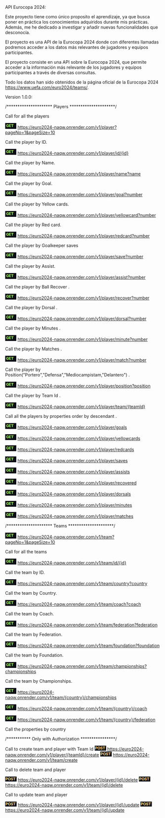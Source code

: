 API Eurocopa 2024:

Este proyecto tiene como único proposito el aprendizaje, ya que busca poner en práctica 
los conocimientos adquiridos durante mis prácticas.  Además, me he dedicado a investigar y 
añadir nuevas funcionalidades que desconocía.

El proyecto es una API de la Eurocopa 2024 donde con diferentes llamadas podremos acceder
a los datos más relevantes de jugadores y  equipos participantes.

El proyecto consiste en una API sobre la Eurocopa 2024, que permite acceder a la información 
más relevante de los jugadores y equipos participantes a través de diversas consultas.

Todo los datos han sido obtenidos  de la página oficial de la Eurocopa 2024 https://www.uefa.com/euro2024/teams/.

Version 1.0.0:

/********************* Players *********************/

Call for all the players

![Get](./assets/get.png) https://euro2024-naqw.onrender.com/v1/player?pageNo=1&pageSize=10

Call  the player by ID.

![Get](./assets/get.png) https://euro2024-naqw.onrender.com/v1/player/id/{id}


Call  the player by Name.

![Get](./assets/get.png) https://euro2024-naqw.onrender.com/v1/player/name?name


Call  the player by Goal.

![Get](./assets/get.png) https://euro2024-naqw.onrender.com/v1/player/goal?number


Call  the player by Yellow cards.

![Get](./assets/get.png) https://euro2024-naqw.onrender.com/v1/player/yellowcard?number


Call  the player by Red card.

![Get](./assets/get.png) https://euro2024-naqw.onrender.com/v1/player/redcard?number


Call  the player by Goalkeeper saves

![Get](./assets/get.png) https://euro2024-naqw.onrender.com/v1/player/save?number


Call  the player by Assist.

![Get](./assets/get.png) https://euro2024-naqw.onrender.com/v1/player/assist?number


Call  the player by Ball Recover .

![Get](./assets/get.png) https://euro2024-naqw.onrender.com/v1/player/recover?number


Call  the player by Dorsal .

![Get](./assets/get.png) https://euro2024-naqw.onrender.com/v1/player/dorsal?number


Call  the player by Minutes .

![Get](./assets/get.png) https://euro2024-naqw.onrender.com/v1/player/minute?number


Call  the player by Matches .

![Get](./assets/get.png) https://euro2024-naqw.onrender.com/v1/player/match?number


Call  the player by Position("Portero","Defensa","Mediocampistam,"Delantero") .

![Get](./assets/get.png) https://euro2024-naqw.onrender.com/v1/player/position?position


Call  the player by Team Id .

![Get](./assets/get.png) https://euro2024-naqw.onrender.com/v1/player/team/{teamId}




Call all the players by properties order by descendant .

![Get](./assets/get.png) https://euro2024-naqw.onrender.com/v1/player/goals

![Get](./assets/get.png) https://euro2024-naqw.onrender.com/v1/player/yellowcards

![Get](./assets/get.png) https://euro2024-naqw.onrender.com/v1/player/redcards

![Get](./assets/get.png) https://euro2024-naqw.onrender.com/v1/player/saves

![Get](./assets/get.png) https://euro2024-naqw.onrender.com/v1/player/assists

![Get](./assets/get.png) https://euro2024-naqw.onrender.com/v1/player/recovered

![Get](./assets/get.png) https://euro2024-naqw.onrender.com/v1/player/dorsals

![Get](./assets/get.png) https://euro2024-naqw.onrender.com/v1/player/minutes

![Get](./assets/get.png) https://euro2024-naqw.onrender.com/v1/player/matches

/********************* Teams *********************/

![Get](./assets/get.png) https://euro2024-naqw.onrender.com/v1/team?pageNo=1&pageSize=10

Call for all the teams

![Get](./assets/get.png) https://euro2024-naqw.onrender.com/v1/team/id/{id}

Call  the team by ID.

![Get](./assets/get.png) https://euro2024-naqw.onrender.com/v1/team/country?country

Call  the team by Country.

![Get](./assets/get.png) https://euro2024-naqw.onrender.com/v1/team/coach?coach

Call  the team by Coach.

![Get](./assets/get.png) https://euro2024-naqw.onrender.com/v1/team/federation?federation

Call  the team by Federation.

![Get](./assets/get.png) https://euro2024-naqw.onrender.com/v1/team/foundation?foundation

Call  the team by Foundation.

![Get](./assets/get.png) https://euro2024-naqw.onrender.com/v1/team/championships?championships

Call  the team by Championships.

![Get](./assets/get.png) https://euro2024-naqw.onrender.com/v1/team/{country}/championships

![Get](./assets/get.png) https://euro2024-naqw.onrender.com/v1/team/{country}/coach

![Get](./assets/get.png) https://euro2024-naqw.onrender.com/v1/team/{country}/federation

Call the properties by country

/*********** Only with Authorization ****************/


Call to create team and player with Team Id
![Post](./assets/post.png)   https://euro2024-naqw.onrender.com/v1/player/{teamId}/create
![Post](./assets/post.png)   https://euro2024-naqw.onrender.com/v1/team/create

Call to delete team and player

![Delete](./assets/post.png) https://euro2024-naqw.onrender.com/v1/player/{id}/delete
![Delete](./assets/post.png) https://euro2024-naqw.onrender.com/v1/team/{id}/delete

Call to update team and player

![Put](./assets/post.png)    https://euro2024-naqw.onrender.com/v1/player/{id}/update
![Put](./assets/post.png)    https://euro2024-naqw.onrender.com/v1/team/{id}/update






